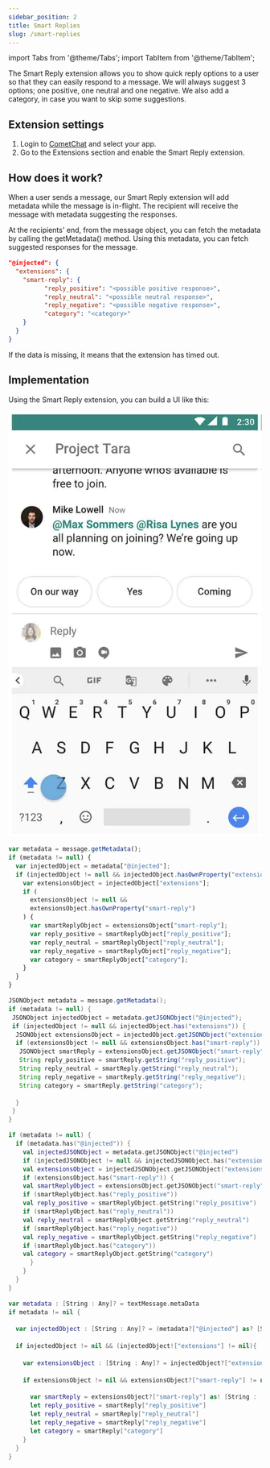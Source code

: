 ```yaml
---
sidebar_position: 2
title: Smart Replies
slug: /smart-replies
---
```

import Tabs from '@theme/Tabs';
import TabItem from '@theme/TabItem';

The Smart Reply extension allows you to show quick reply options to a user so that they can easily respond to a message. We will always suggest 3 options; one positive, one neutral and one negative. We also add a category, in case you want to skip some suggestions.

## Extension settings

1. Login to [CometChat](https://app.cometchat.com/login) and select your app.
2. Go to the Extensions section and enable the Smart Reply extension.

## How does it work?

When a user sends a message, our Smart Reply extension will add metadata while the message is in-flight. The recipient will receive the message with metadata suggesting the responses.

At the recipients' end, from the message object, you can fetch the metadata by calling the getMetadata() method. Using this metadata, you can fetch suggested responses for the message.

<Tabs>
<TabItem value="JSON" label="JSON">

```json
"@injected": {
  "extensions": {
    "smart-reply": {
          "reply_positive": "<possible positive response>",
          "reply_neutral": "<possible neutral response>",
          "reply_negative": "<possible negative response>",
          "category": "<category>"
    }
  }
}
```
</TabItem>
</Tabs>



If the data is missing, it means that the extension has timed out.

## Implementation

Using the Smart Reply extension, you can build a UI like this:

![](./assets/1623199856.png)

<Tabs>
<TabItem value="Javascript" label="Javascript">

```javascript
var metadata = message.getMetadata();
if (metadata != null) {
  var injectedObject = metadata["@injected"];
  if (injectedObject != null && injectedObject.hasOwnProperty("extensions")) {
    var extensionsObject = injectedObject["extensions"];
    if (
      extensionsObject != null &&
      extensionsObject.hasOwnProperty("smart-reply")
    ) {
      var smartReplyObject = extensionsObject["smart-reply"];
      var reply_positive = smartReplyObject["reply_positive"];
      var reply_neutral = smartReplyObject["reply_neutral"];
      var reply_negative = smartReplyObject["reply_negative"];
      var category = smartReplyObject["category"];
    }
  }
}
```
</TabItem>
<TabItem value="Java" label="Java">

```java
JSONObject metadata = message.getMetadata();
if (metadata != null) {
 JSONObject injectedObject = metadata.getJSONObject("@injected");
 if (injectedObject != null && injectedObject.has("extensions")) {
  JSONObject extensionsObject = injectedObject.getJSONObject("extensions");
  if (extensionsObject != null && extensionsObject.has("smart-reply")) {
   JSONObject smartReply = extensionsObject.getJSONObject("smart-reply");
   String reply_positive = smartReply.getString("reply_positive");
   String reply_neutral = smartReply.getString("reply_neutral");
   String reply_negative = smartReply.getString("reply_negative");
   String category = smartReply.getString("category");

  }
 }
}
```
</TabItem>
<TabItem value="Kotlin" label="Kotlin">

```kotlin
if (metadata != null) {
  if (metadata.has("@injected")) {
    val injectedJSONObject = metadata.getJSONObject("@injected")
    if (injectedJSONObject != null && injectedJSONObject.has("extensions")) {
    val extensionsObject = injectedJSONObject.getJSONObject("extensions")
    if (extensionsObject.has("smart-reply")) {
    val smartReplyObject = extensionsObject.getJSONObject("smart-reply")
    if (smartReplyObject.has("reply_positive"))
    val reply_positive = smartReplyObject.getString("reply_positive")
    if (smartReplyObject.has("reply_neutral"))
    val reply_neutral = smartReplyObject.getString("reply_neutral")
    if (smartReplyObject.has("reply_negative"))
    val reply_negative = smartReplyObject.getString("reply_negative")
    if (smartReplyObject.has("category"))
    val category = smartReplyObject.getString("category")               
      }
    }
  }
}
```
</TabItem>
<TabItem value="Swift" label="Swift">

```swift
var metadata : [String : Any]? = textMessage.metaData
if metadata != nil {
            
  var injectedObject : [String : Any]? = (metadata?["@injected"] as? [String : Any])!
            
  if injectedObject != nil && (injectedObject!["extensions"] != nil){
                
    var extensionsObject : [String : Any]? = injectedObject?["extensions"] as? [String : Any]
                
    if extensionsObject != nil && extensionsObject?["smart-reply"] != nil {
                    
      var smartReply = extensionsObject?["smart-reply"] as! [String :  Any]
      let reply_positive = smartReply["reply_positive"]
      let reply_neutral = smartReply["reply_neutral"]
      let reply_negative = smartReply["reply_negative"]
      let category = smartReply["category"]
    }
  }
}
```
</TabItem>
</Tabs>

